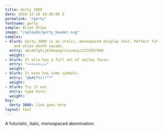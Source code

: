 ```yaml
---
title: Gerty 3000
date: 2019-12-18 18:36:00 Z
permalink: "/gerty"
fontname: gerty
sample: Alien Ships
image: "/uploads/gerty_header.svg"
samples:
- blurb: Gerty 3000 is an italic, monospaced display font. Perfect for evil robots
    and alien death squads.
  entry: abcdefghijklmnopqrstuvwxyz1234567890
  weight: 
- blurb: It also has a full set of smiley faces.
  entry: "←→↑↓↔↕↖↗↘"
  weight: 
- blurb: It even has some symbols.
  entry: "@&#$?%()!^*"
  weight: 
- blurb: Try it out.
  entry: type here!
  weight: 
buy:
  Gerty 3000: link goes here
layout: font
---
```


A futuristic, italic, monospaced abomination.